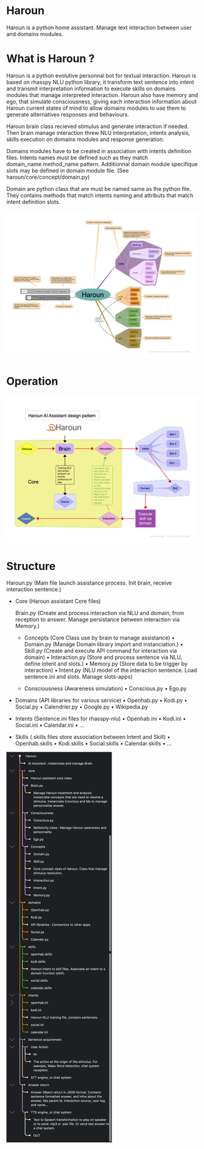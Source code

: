 # Haroun
Haroun is a python home assistant. Manage text interaction between user and domains modules.

# What is Haroun ?

Haroun is a python evolutive personnal bot for textual interaction.
Haroun is based on rhasspy NLU python library, it transform text sentence into intent and transmit interpretation information to execute skills on domains modules that manage interpreted interaction. Haroun also have memory and ego, that simulate consciousness, giving each interaction information about Haroun current states of mind to allow domains modules to use them to generate alternatives responses and behaviours.

Haroun brain class recieved stimulus and generate interaction if needed. Then brain manage interaction threw NLU interpretation, intents analysis, skills execution on domains modules and response generation.

Domains modules have to be created in association with intents definition files. Intents names must be defined such as they match domain_name.method_name pattern.
Additionnal domain module specifique slots may be defined in domain module file. (See haroun/core/concept/domain.py)

Domain are python class that are must be named same as the python file. They contains methods that match intents naming and attributs that match intent definition slots. 

![schema](docs/Haroun-schema.png)

# Operation

![design](docs/Haroun-design.png)

# Structure

Haroun.py (Main file launch assistance process. Init brain, receive interaction sentence.)

- Core (Haroun assistant Core files)

    Brain.py (Create and process interaction via NLU and domain, from reception to answer. Manage persistance between interaction via Memory.)
    
  - Concepts (Core Class use by brain to manage assistance)
    • Domain.py (Manage Domain library import and instanciation.)
    • Skill.py (Create and execute API command for interaction via domain)
    • Interaction.py (Store and process sentence via NLU, define intent and slots.)
    • Memory.py (Store data to be trigger by interaction)
    • Intent.py (NLU model of the interaction sentence. Load sentence.ini and slots. Manage slots-apps)
            
  - Consciousness (Awareness simulation)
    • Conscious.py
    • Ego.py
       
- Domains (API libraries for various service)
  • Openhab.py
  • Kodi.py
  • Social.py
  • Calendrier.py
  • Google.py
  • Wikipedia.py 
    
- Intents (Sentence.ini files for rhasspy-nlu)
  • Openhab.ini
  • Kodi.ini
  • Social.ini
  • Calendar.ini
  • ...
    
- Skills (.skills files store association between Intent and Skill)
  • Openhab.skills
  • Kodi.skills
  • Social.skills
  • Calendar.skills
  • ...
    
![structure](docs/Haroun-structure.png)

